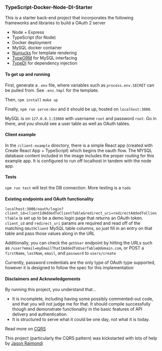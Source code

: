 ### TypeScript-Docker-Node-DI-Starter

This is a starter back-end project that incorporates the following frameworks and libraries to build a OAuth 2 server
- Node + Express
- TypeScript (for Node)
- Docker deployment
- MySQL docker container
- [Nunjucks](https://github.com/mozilla/nunjucks) for template rendering
- [TypeORM](https://github.com/typeorm/typeorm) for MySQL interfacing
- [TypeDI](https://github.com/typestack/typedi) for dependency injection


#### To get up and running

First, generate a `.env` file, where variables such as `process.env.SECRET` can be pulled from. See `.env.tmpl` for the template.

Then,
`npm install`
`make up`

Finally, `npm run serve:dev` and it should be up, hosted on `localhost:3000`. 

MySQL is on `127.0.0.1:33066` with username `root` and password `root`. Go in there, and you should see a user table as well as OAuth tables.

#### Client example

In the `/client-example` directory, there is a simple React app (created with Create React App + TypeScript) which begins the oauth flow. The MYSQL database content included in the image includes the proper routing for this example app. It is configured to run off localhost in tandem with the node app.

#### Tests

`npm run test` will test the DB connection. More testing is a `todo`


#### Existing endpoints and OAuth functionality

`localhost:3000/oauth/login?client_id=clientIdAddedToClientTable&redirect_uri=redirectAddedToClientTable` is set up to be a demo login page that returns an OAuth token. `client_id` and `redirect_uri` params are required and read off of the matching `OAuthClient` MySQL table columns, so just fill in an entry on that table and pass those values along in the URL

Additionally, you can check the `getUser` endpoint by hitting the URLs such as `/user?email=myEmailThatIAddedToUserTable@domain.com`, or POST a `firstName`, `lastNam`, `email`, and `password` to `users/create`

Currently, password credentials are the only type of OAuth type supported, however it is designed to follow the spec for this implementation


#### Disclaimers and Acknowledgements

By running this project, you understand that...
- It is incomplete, including having some possibly commented-out code, and that you will not judge me for that. It should compile successfully though and demonstrate functionality in the basic features of API delivery and authentication.
- It is structured to serve what it could be one day, not what it is today.

Read more on [CQRS](https://martinfowler.com/bliki/CQRS.html)

This project (particularly the CQRS pattern) was kickstarted with lots of help by [Jason Raimondi](https://github.com/jasonraimondi)


